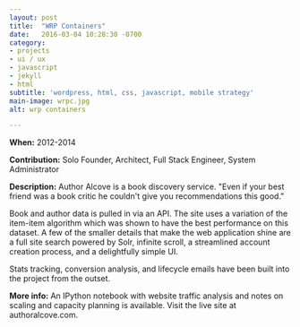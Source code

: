 ```yaml
---
layout: post
title:  "WRP Containers"
date:   2016-03-04 10:28:30 -0700
category:
- projects
- ui / ux
- javascript
- jekyll
- html
subtitle: 'wordpress, html, css, javascript, mobile strategy'
main-image: wrpc.jpg
alt: wrp containers

---
```


**When:** 2012-2014

**Contribution:** Solo Founder, Architect, Full Stack Engineer, System Administrator

**Description:** Author Alcove is a book discovery service. "Even if your best friend was a book critic he couldn't give you recommendations this good."

Book and author data is pulled in via an API. The site uses a variation of the item-item algorithm which was shown to have the best performance on this dataset. A few of the smaller details that make the web application shine are a full site search powered by Solr, infinite scroll, a streamlined account creation process, and a delightfully simple UI.

Stats tracking, conversion analysis, and lifecycle emails have been built into the project from the outset.

**More info:** An IPython notebook with website traffic analysis and notes on scaling and capacity planning is available. Visit the live site at authoralcove.com.
